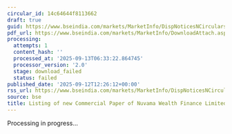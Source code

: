 ```yaml
---
circular_id: 14c64644f8113662
draft: true
guid: https://www.bseindia.com/markets/MarketInfo/DispNoticesNCirculars.aspx?Noticeid={2DABB9CF-09C6-4927-8411-8B41F9771358}&noticeno=20250912-80&dt=09/12/2025&icount=80&totcount=103&flag=0
pdf_url: https://www.bseindia.com/markets/MarketInfo/DownloadAttach.aspx?id=20250912-80&attachedId=
processing:
  attempts: 1
  content_hash: ''
  processed_at: '2025-09-13T06:33:22.864745'
  processor_version: '2.0'
  stage: download_failed
  status: failed
published_date: '2025-09-12T12:26:12+00:00'
rss_url: https://www.bseindia.com/markets/MarketInfo/DispNoticesNCirculars.aspx?Noticeid={2DABB9CF-09C6-4927-8411-8B41F9771358}&noticeno=20250912-80&dt=09/12/2025&icount=80&totcount=103&flag=0
source: bse
title: Listing of new Commercial Paper of Nuvama Wealth Finance Limited
---
```


Processing in progress...